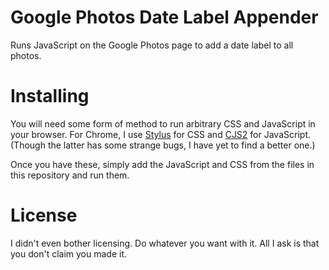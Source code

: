 # Google Photos Date Label Appender
Runs JavaScript on the Google Photos page to add a date label to all photos.

# Installing
You will need some form of method to run arbitrary CSS and JavaScript in your browser. For Chrome, I use [Stylus](https://chrome.google.com/webstore/detail/stylus/clngdbkpkpeebahjckkjfobafhncgmne) for CSS and [CJS2](https://chrome.google.com/webstore/detail/custom-javascript-for-web/ddbjnfjiigjmcpcpkmhogomapikjbjdk) for JavaScript. (Though the latter has some strange bugs, I have yet to find a better one.)

Once you have these, simply add the JavaScript and CSS from the files in this repository and run them.

# License
I didn't even bother licensing. Do whatever you want with it. All I ask is that you don't claim you made it.
